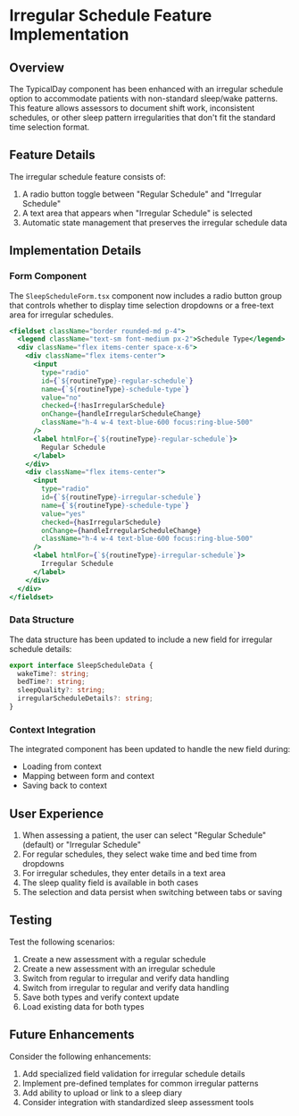# Irregular Schedule Feature Implementation

## Overview

The TypicalDay component has been enhanced with an irregular schedule option to accommodate patients with non-standard sleep/wake patterns. This feature allows assessors to document shift work, inconsistent schedules, or other sleep pattern irregularities that don't fit the standard time selection format.

## Feature Details

The irregular schedule feature consists of:

1. A radio button toggle between "Regular Schedule" and "Irregular Schedule"
2. A text area that appears when "Irregular Schedule" is selected
3. Automatic state management that preserves the irregular schedule data

## Implementation Details

### Form Component
The `SleepScheduleForm.tsx` component now includes a radio button group that controls whether to display time selection dropdowns or a free-text area for irregular schedules.

```jsx
<fieldset className="border rounded-md p-4">
  <legend className="text-sm font-medium px-2">Schedule Type</legend>
  <div className="flex items-center space-x-6">
    <div className="flex items-center">
      <input
        type="radio"
        id={`${routineType}-regular-schedule`}
        name={`${routineType}-schedule-type`}
        value="no"
        checked={!hasIrregularSchedule}
        onChange={handleIrregularScheduleChange}
        className="h-4 w-4 text-blue-600 focus:ring-blue-500"
      />
      <label htmlFor={`${routineType}-regular-schedule`}>
        Regular Schedule
      </label>
    </div>
    <div className="flex items-center">
      <input
        type="radio"
        id={`${routineType}-irregular-schedule`}
        name={`${routineType}-schedule-type`}
        value="yes"
        checked={hasIrregularSchedule}
        onChange={handleIrregularScheduleChange}
        className="h-4 w-4 text-blue-600 focus:ring-blue-500"
      />
      <label htmlFor={`${routineType}-irregular-schedule`}>
        Irregular Schedule
      </label>
    </div>
  </div>
</fieldset>
```

### Data Structure
The data structure has been updated to include a new field for irregular schedule details:

```typescript
export interface SleepScheduleData {
  wakeTime?: string;
  bedTime?: string;
  sleepQuality?: string;
  irregularScheduleDetails?: string;
}
```

### Context Integration
The integrated component has been updated to handle the new field during:
- Loading from context
- Mapping between form and context
- Saving back to context

## User Experience

1. When assessing a patient, the user can select "Regular Schedule" (default) or "Irregular Schedule"
2. For regular schedules, they select wake time and bed time from dropdowns
3. For irregular schedules, they enter details in a text area
4. The sleep quality field is available in both cases
5. The selection and data persist when switching between tabs or saving

## Testing

Test the following scenarios:
1. Create a new assessment with a regular schedule
2. Create a new assessment with an irregular schedule
3. Switch from regular to irregular and verify data handling
4. Switch from irregular to regular and verify data handling
5. Save both types and verify context update
6. Load existing data for both types

## Future Enhancements

Consider the following enhancements:
1. Add specialized field validation for irregular schedule details
2. Implement pre-defined templates for common irregular patterns
3. Add ability to upload or link to a sleep diary
4. Consider integration with standardized sleep assessment tools
